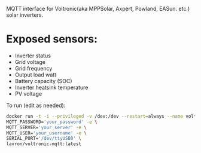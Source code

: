 MQTT interface for Voltronic(aka MPPSolar, Axpert, Powland, EASun. etc.) solar inverters.

# Exposed sensors:
- Inverter status
- Grid voltage
- Grid frequency
- Output load watt
- Battery capacity (SOC)
- Inverter heatsink temperature
- PV voltage

To run (edit as needed):
```bash
docker run -t -i --privileged -v /dev:/dev --restart=always --name voltronic-mqtt --pull=always -e \
MQTT_PASSWORD='your_password' -e \
MQTT_SERVER='your_server' -e \
MQTT_USER='your_username' -e \
SERIAL_PORT='/dev/ttyUSB0' \
lavron/voltronic-mqtt:latest
```
